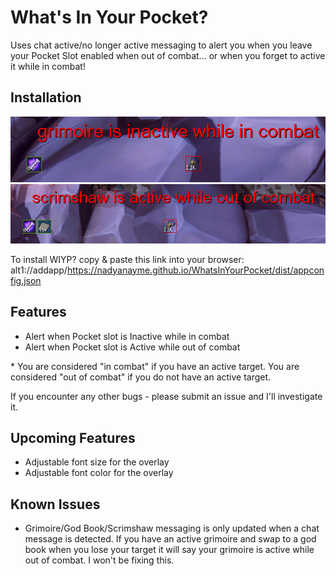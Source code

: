 # What's In Your Pocket?

Uses chat active/no longer active messaging to alert you when you leave your Pocket Slot enabled when out of combat... or when you forget to active it while in combat!

## Installation

![Whats In Your Pocket?](./wiyp-1.png) ![Whats In Your Pocket?](./wiyp-2.png)

To install WIYP? copy & paste this link into your browser:
alt1://addapp/https://nadyanayme.github.io/WhatsInYourPocket/dist/appconfig.json

## Features

- Alert when Pocket slot is Inactive while in combat
- Alert when Pocket slot is Active while out of combat

\* You are considered "in combat" if you have an active target. You are considered "out of combat" if you do not have an active target.

If you encounter any other bugs - please submit an issue and I'll investigate it.

## Upcoming Features

- Adjustable font size for the overlay
- Adjustable font color for the overlay

## Known Issues

- Grimoire/God Book/Scrimshaw messaging is only updated when a chat message is detected. If you have an active grimoire and swap to a god book when you lose your target it will say your grimoire is active while out of combat. I won't be fixing this.
